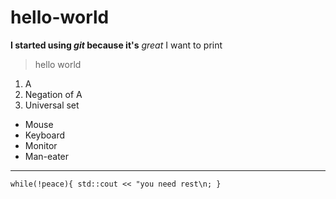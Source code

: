 # hello-world

**I started using *git* because it's** *great*
I want to print 
>hello world
1. A
2. Negation of A
3. Universal set
- Mouse
- Keyboard
- Monitor
- Man-eater
---

`while(!peace){ std::cout << "you need rest\n; }`



